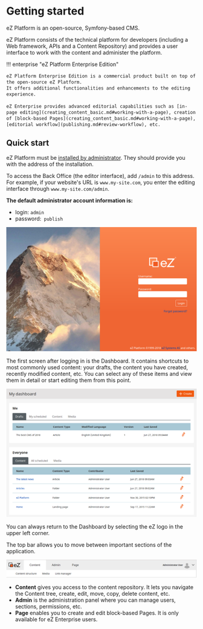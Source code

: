 # Getting started

eZ Platform is an open-source, Symfony-based CMS.

eZ Platform consists of the technical platform for developers
(including a Web framework, APIs and a Content Repository)
and provides a user interface to work with the content and administer the platform.

!!! enterprise "eZ Platform Enterprise Edition"

    eZ Platform Enterprise Edition is a commercial product built on top of the open-source eZ Platform.
    It offers additional functionalities and enhancements to the editing experience.

    eZ Enterprise provides advanced editorial capabilities such as [in-page editing](creating_content_basic.md#working-with-a-page), creation of [block-based Pages](creating_content_basic.md#working-with-a-page), [editorial workflow](publishing.md#review-workflow), etc.

## Quick start

eZ Platform must be [installed by administrator](https://doc.ezplatform.com/en/latest/getting_started/install_ez_platform/).
They should provide you with the address of the installation.

To access the Back Office (the editor interface), add `/admin` to this address.
For example, if your website's URL is `www.my-site.com`, you enter the editing interface through `www.my-site.com/admin`.

**The default administrator account information is:**

- login: `admin`
- password:` publish`

![Login screen](img/login_form.png "Login screen")

The first screen after logging in is the Dashboard. It contains shortcuts to most commonly used content:
your drafts, the content you have created, recently modified content, etc.
You can select any of these items and view them in detail or start editing them from this point.

![Dashboard](img/dashboard.png "Dashboard")

You can always return to the Dashboard by selecting the eZ logo in the upper left corner.

The top bar allows you to move between important sections of the application.

![Top bar](img/top_bar.png "Top bar")

- **Content** gives you access to the content repository.
It lets you navigate the Content tree, create, edit, move, copy, delete content, etc.
- **Admin** is the administration panel where you can manage users, sections, permissions, etc.
- **Page** enables you to create and edit block-based Pages. It is only available for eZ Enterprise users.

